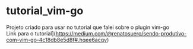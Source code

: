 # tutorial_vim-go
Projeto criado para usar no tutorial que falei sobre o plugin vim-go  
Link para o tutorial](https://medium.com/@renatosuero/sendo-produtivo-com-vim-go-4c18db8e5d8f#.hqee6acqv)  
